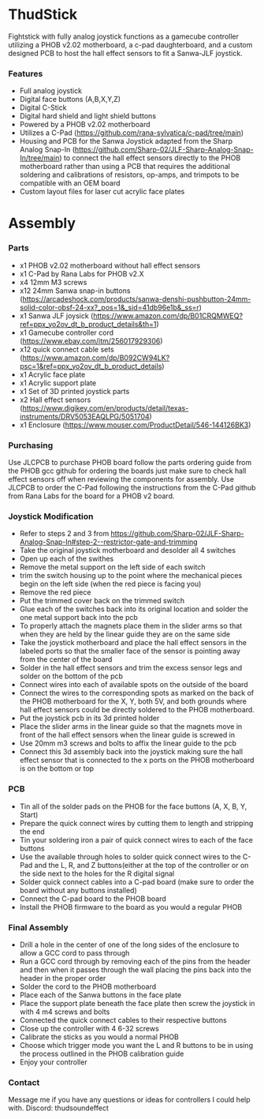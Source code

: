 # ThudStick
Fightstick with fully analog joystick functions as a gamecube controller utilizing a PHOB v2.02 motherboard, a c-pad daughterboard, and a custom designed PCB to host the hall effect sensors to fit a Sanwa-JLF joystick. 
### Features
- Full analog joystick
- Digital face buttons (A,B,X,Y,Z)
- Digital C-Stick
- Digital hard shield and light shield buttons
- Powered by a PHOB v2.02 motherboard
- Utilizes a C-Pad (https://github.com/rana-sylvatica/c-pad/tree/main)
- Housing and PCB for the Sanwa Joystick adapted from the Sharp Analog Snap-In (https://github.com/Sharp-02/JLF-Sharp-Analog-Snap-In/tree/main) to connect the hall effect sensors directly to the PHOB motherboard rather than using a PCB that requires the additional soldering and calibrations of resistors, op-amps, and trimpots to be compatible with an OEM board
- Custom layout files for laser cut acrylic face plates
# Assembly
### Parts
- x1 PHOB v2.02 motherboard without hall effect sensors
- x1 C-Pad by Rana Labs for PHOB v2.X
- x4 12mm M3 screws
- x12 24mm Sanwa snap-in buttons (https://arcadeshock.com/products/sanwa-denshi-pushbutton-24mm-solid-color-obsf-24-xx?_pos=1&_sid=41db96e1b&_ss=r)
- x1 Sanwa JLF joysick (https://www.amazon.com/dp/B01CRQMWEQ?ref=ppx_yo2ov_dt_b_product_details&th=1)
- x1 Gamecube controller cord (https://www.ebay.com/itm/256017929306)
- x12 quick connect cable sets (https://www.amazon.com/dp/B092CW94LK?psc=1&ref=ppx_yo2ov_dt_b_product_details)
- x1 Acrylic face plate
- x1 Acrylic support plate
- x1 Set of 3D printed joystick parts
- x2 Hall effect sensors (https://www.digikey.com/en/products/detail/texas-instruments/DRV5053EAQLPG/5051704)
- x1 Enclosure (https://www.mouser.com/ProductDetail/546-144126BK3)
### Purchasing
Use JLCPCB to purchase PHOB board follow the parts ordering guide from the PHOB gcc github for ordering the boards just make sure to check hall effect sensors off when reviewing the components for assembly. Use JLCPCB to order the C-Pad following the instructions from the C-Pad github from Rana Labs for the board for a PHOB v2 board. 
### Joystick Modification
- Refer to steps 2 and 3 from https://github.com/Sharp-02/JLF-Sharp-Analog-Snap-In#step-2--restrictor-gate-and-trimming
- Take the original joystick motherboard and desolder all 4 switches
- Open up each of the swithes
- Remove the metal support on the left side of each switch
- trim the switch housing up to the point where the mechanical pieces begin on the left side (when the red piece is facing you)
- Remove the red piece
- Put the trimmed cover back on the trimmed switch
- Glue each of the switches back into its original location and solder the one metal support back into the pcb
- To properly attach the magnets place them in the slider arms so that when they are held by the linear guide they are on the same side
- Take the joystick motherboard and place the hall effect sensors in the labeled ports so that the smaller face of the sensor is pointing away from the center of the board
- Solder in the hall effect sensors and trim the excess sensor legs and solder on the bottom of the pcb
- Connect wires into each of available spots on the outside of the board
- Connect the wires to the corresponding spots as marked on the back of the PHOB motherboard for the X, Y, both 5V, and both grounds where hall effect sensors could be directly soldered to the PHOB motherboard.
- Put the joystick pcb in its 3d printed holder
- Place the slider arms in the linear guide so that the magnets move in front of the hall effect sensors when the linear guide is screwed in
- Use 20mm m3 screws and bolts to affix the linear guide to the pcb
- Connect this 3d assembly back into the joystick making sure the hall effect sensor that is connected to the x ports on the PHOB motherboard is on the bottom or top
### PCB
- Tin all of the solder pads on the PHOB for the face buttons (A, X, B, Y, Start)
- Prepare the quick connect wires by cutting them to length and stripping the end
- Tin your soldering iron a pair of quick connect wires to each of the face buttons
- Use the available through holes to solder quick connect wires to the C-Pad and the L, R, and Z buttons(either at the top of the controller or on the side next to the holes for the R digital signal
- Solder quick connect cables into a C-pad board (make sure to order the board without any buttons installed)
- Connect the C-pad board to the PHOB board
- Install the PHOB firmware to the board as you would a regular PHOB
### Final Assembly
- Drill a hole in the center of one of the long sides of the enclosure to allow a GCC cord to pass through
- Run a GCC cord through by removing each of the pins from the header and then when it passes through the wall placing the pins back into the header in the proper order
- Solder the cord to the PHOB motherboard
- Place each of the Sanwa buttons in the face plate
- Place the support plate beneath the face plate then screw the joystick in with 4 m4 screws and bolts
- Connected the quick connect cables to their respective buttons
- Close up the controller with 4 6-32 screws
- Calibrate the sticks as you would a normal PHOB
- Choose which trigger mode you want the L and R buttons to be in using the process outlined in the PHOB calibration guide
- Enjoy your controller

### Contact
Message me if you have any questions or ideas for controllers I could help with. 
Discord: thudsoundeffect

  


